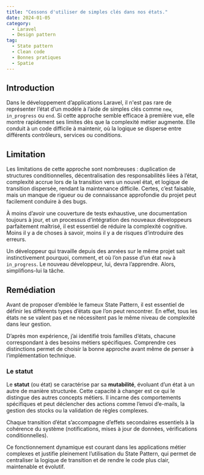```yaml
---
title: "Cessons d'utiliser de simples clés dans nos états."
date: 2024-01-05
category:
  - Laravel
  - Design pattern
tag:
  - State pattern
  - Clean code
  - Bonnes pratiques
  - Spatie
---
```


## Introduction

Dans le développement d’applications Laravel, il n'est pas rare de représenter l’état d’un modèle à l’aide de simples
clés
comme `new`, `in_progress` ou `end`. Si cette approche semble efficace à première vue, elle montre rapidement ses
limites dès que la
complexité métier augmente. Elle conduit à un code difficile à maintenir, où la logique se disperse entre différents
contrôleurs, services ou conditions.

## Limitation

Les limitations de cette approche sont nombreuses : duplication de structures conditionnelles, décentralisation des
responsabilités liées à l’état, complexité accrue lors de la transition vers un nouvel état, et logique de transition
dispersée, rendant la maintenance difficile. Certes, c’est faisable, mais un manque de rigueur ou de connaissance
approfondie du projet peut facilement conduire à des bugs.

À moins d’avoir une couverture de tests exhaustive, une documentation toujours à jour, et un processus d’intégration des
nouveaux développeurs parfaitement maîtrisé, il est essentiel de réduire la complexité cognitive. Moins il y a de choses
à savoir, moins il y a de risques d’introduire des erreurs.

Un développeur qui travaille depuis des années sur le même projet sait instinctivement pourquoi, comment, et où l’on
passe d’un état `new` à `in_progress`. Le nouveau développeur, lui, devra l’apprendre. Alors, simplifions-lui la tâche.

## Remédiation

Avant de proposer d’emblée le fameux State Pattern, il est essentiel de définir les différents types d’états que l’on
peut rencontrer. En effet, tous les états ne se valent pas et ne nécessitent pas le même niveau de complexité dans leur
gestion.

D’après mon expérience, j’ai identifié trois familles d’états, chacune correspondant à des besoins métiers
spécifiques. Comprendre ces distinctions permet de choisir la bonne approche avant même de penser à l’implémentation
technique.

### Le statut

Le **statut** (ou état) se caractérise par sa **mutabilité**, évoluant d’un état à un autre de manière structurée. Cette
capacité à changer est ce qui le distingue des autres concepts métiers. Il incarne des comportements spécifiques et peut
déclencher des actions comme l’envoi d’e-mails, la gestion des stocks ou la validation de règles complexes.

Chaque transition d’état s’accompagne d’effets secondaires essentiels à la cohérence du système (notifications, mises à
jour de données, vérifications conditionnelles).

Ce fonctionnement dynamique est courant dans les applications métier complexes et justifie pleinement l’utilisation du
State Pattern, qui permet de centraliser la logique de transition et de rendre le code plus clair, maintenable et
évolutif.
